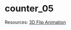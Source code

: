 # counter_05

Resources:
  <a href="https://medium.com/flutter-community/make-3d-flip-animation-in-flutter-16c006bb3798">3D Flip Animation</a>
